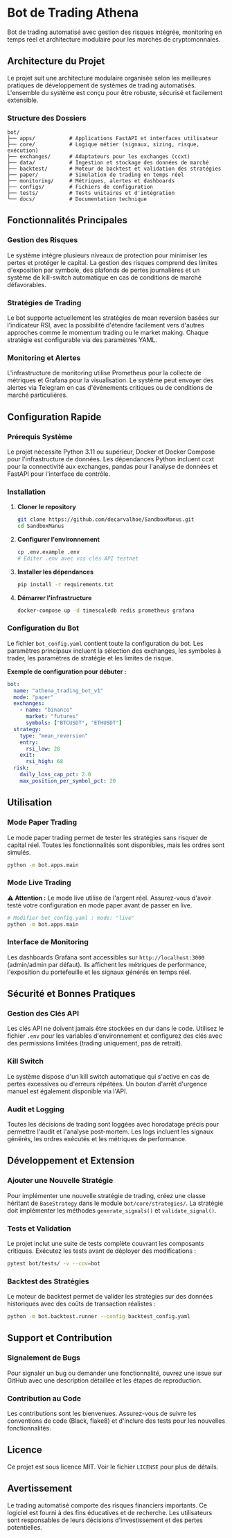 # Bot de Trading Athena

Bot de trading automatisé avec gestion des risques intégrée, monitoring en temps réel et architecture modulaire pour les marchés de cryptomonnaies.

## Architecture du Projet

Le projet suit une architecture modulaire organisée selon les meilleures pratiques de développement de systèmes de trading automatisés. L'ensemble du système est conçu pour être robuste, sécurisé et facilement extensible.

### Structure des Dossiers

```
bot/
├── apps/           # Applications FastAPI et interfaces utilisateur
├── core/           # Logique métier (signaux, sizing, risque, exécution)
├── exchanges/      # Adaptateurs pour les exchanges (ccxt)
├── data/           # Ingestion et stockage des données de marché
├── backtest/       # Moteur de backtest et validation des stratégies
├── paper/          # Simulation de trading en temps réel
├── monitoring/     # Métriques, alertes et dashboards
├── configs/        # Fichiers de configuration
├── tests/          # Tests unitaires et d'intégration
└── docs/           # Documentation technique
```

## Fonctionnalités Principales

### Gestion des Risques

Le système intègre plusieurs niveaux de protection pour minimiser les pertes et protéger le capital. La gestion des risques comprend des limites d'exposition par symbole, des plafonds de pertes journalières et un système de kill-switch automatique en cas de conditions de marché défavorables.

### Stratégies de Trading

Le bot supporte actuellement les stratégies de mean reversion basées sur l'indicateur RSI, avec la possibilité d'étendre facilement vers d'autres approches comme le momentum trading ou le market making. Chaque stratégie est configurable via des paramètres YAML.

### Monitoring et Alertes

L'infrastructure de monitoring utilise Prometheus pour la collecte de métriques et Grafana pour la visualisation. Le système peut envoyer des alertes via Telegram en cas d'événements critiques ou de conditions de marché particulières.

## Configuration Rapide

### Prérequis Système

Le projet nécessite Python 3.11 ou supérieur, Docker et Docker Compose pour l'infrastructure de données. Les dépendances Python incluent ccxt pour la connectivité aux exchanges, pandas pour l'analyse de données et FastAPI pour l'interface de contrôle.

### Installation

1. **Cloner le repository**
   ```bash
   git clone https://github.com/decarvalhoe/SandboxManus.git
   cd SandboxManus
   ```

2. **Configurer l'environnement**
   ```bash
   cp .env.example .env
   # Éditer .env avec vos clés API testnet
   ```

3. **Installer les dépendances**
   ```bash
   pip install -r requirements.txt
   ```

4. **Démarrer l'infrastructure**
   ```bash
   docker-compose up -d timescaledb redis prometheus grafana
   ```

### Configuration du Bot

Le fichier `bot_config.yaml` contient toute la configuration du bot. Les paramètres principaux incluent la sélection des exchanges, les symboles à trader, les paramètres de stratégie et les limites de risque.

**Exemple de configuration pour débuter :**

```yaml
bot:
  name: "athena_trading_bot_v1"
  mode: "paper"
  exchanges:
    - name: "binance"
      market: "futures"
      symbols: ["BTCUSDT", "ETHUSDT"]
  strategy:
    type: "mean_reversion"
    entry:
      rsi_low: 28
    exit:
      rsi_high: 68
  risk:
    daily_loss_cap_pct: 2.0
    max_position_per_symbol_pct: 20
```

## Utilisation

### Mode Paper Trading

Le mode paper trading permet de tester les stratégies sans risquer de capital réel. Toutes les fonctionnalités sont disponibles, mais les ordres sont simulés.

```bash
python -m bot.apps.main
```

### Mode Live Trading

**⚠️ Attention :** Le mode live utilise de l'argent réel. Assurez-vous d'avoir testé votre configuration en mode paper avant de passer en live.

```bash
# Modifier bot_config.yaml : mode: "live"
python -m bot.apps.main
```

### Interface de Monitoring

Les dashboards Grafana sont accessibles sur `http://localhost:3000` (admin/admin par défaut). Ils affichent les métriques de performance, l'exposition du portefeuille et les signaux générés en temps réel.

## Sécurité et Bonnes Pratiques

### Gestion des Clés API

Les clés API ne doivent jamais être stockées en dur dans le code. Utilisez le fichier `.env` pour les variables d'environnement et configurez des clés avec des permissions limitées (trading uniquement, pas de retrait).

### Kill Switch

Le système dispose d'un kill switch automatique qui s'active en cas de pertes excessives ou d'erreurs répétées. Un bouton d'arrêt d'urgence manuel est également disponible via l'API.

### Audit et Logging

Toutes les décisions de trading sont loggées avec horodatage précis pour permettre l'audit et l'analyse post-mortem. Les logs incluent les signaux générés, les ordres exécutés et les métriques de performance.

## Développement et Extension

### Ajouter une Nouvelle Stratégie

Pour implémenter une nouvelle stratégie de trading, créez une classe héritant de `BaseStrategy` dans le module `bot/core/strategies/`. La stratégie doit implémenter les méthodes `generate_signals()` et `validate_signal()`.

### Tests et Validation

Le projet inclut une suite de tests complète couvrant les composants critiques. Exécutez les tests avant de déployer des modifications :

```bash
pytest bot/tests/ -v --cov=bot
```

### Backtest des Stratégies

Le moteur de backtest permet de valider les stratégies sur des données historiques avec des coûts de transaction réalistes :

```bash
python -m bot.backtest.runner --config backtest_config.yaml
```

## Support et Contribution

### Signalement de Bugs

Pour signaler un bug ou demander une fonctionnalité, ouvrez une issue sur GitHub avec une description détaillée et les étapes de reproduction.

### Contribution au Code

Les contributions sont les bienvenues. Assurez-vous de suivre les conventions de code (Black, flake8) et d'inclure des tests pour les nouvelles fonctionnalités.

## Licence

Ce projet est sous licence MIT. Voir le fichier `LICENSE` pour plus de détails.

## Avertissement

Le trading automatisé comporte des risques financiers importants. Ce logiciel est fourni à des fins éducatives et de recherche. Les utilisateurs sont responsables de leurs décisions d'investissement et des pertes potentielles.
